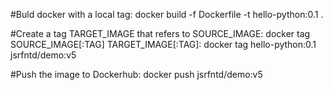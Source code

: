 #Buld docker with a local tag:
docker build -f Dockerfile -t hello-python:0.1 .

#Create a tag TARGET_IMAGE that refers to SOURCE_IMAGE: docker tag SOURCE_IMAGE[:TAG] TARGET_IMAGE[:TAG]:
docker tag hello-python:0.1 jsrfntd/demo:v5

#Push the image to Dockerhub:
docker push jsrfntd/demo:v5